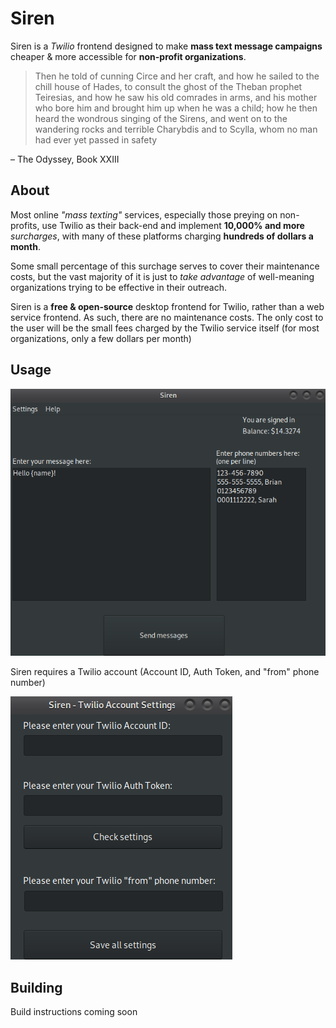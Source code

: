 # Siren

Siren is a *Twilio* frontend designed to make **mass text message campaigns** cheaper & more accessible for **non-profit organizations**.

> Then he told of cunning Circe and her craft, and how he sailed to the chill house of Hades, to consult the ghost of the Theban prophet Teiresias, and how he saw his old comrades in arms, and his mother who bore him and brought him up when he was a child; how he then heard the wondrous singing of the Sirens, and went on to the wandering rocks and terrible Charybdis and to Scylla, whom no man had ever yet passed in safety

– The Odyssey, Book XXIII

## About

Most online *"mass texting"* services, especially those preying on non-profits, use Twilio as their back-end and implement **10,000% and more** *surcharges*, with many of these platforms charging **hundreds of dollars a month**.

Some small percentage of this surchage serves to cover their maintenance costs, but the vast majority of it is just to *take advantage* of well-meaning organizations trying to be effective in their outreach.

Siren is a **free & open-source** desktop frontend for Twilio, rather than a web service frontend. As such, there are no maintenance costs. The only cost to the user will be the small fees charged by the Twilio service itself (for most organizations, only a few dollars per month)

## Usage

![Screenshot](./siren-gui.png)

Siren requires a Twilio account (Account ID, Auth Token, and "from" phone number)

![Screenshot](./siren-signin.png)

## Building

Build instructions coming soon
